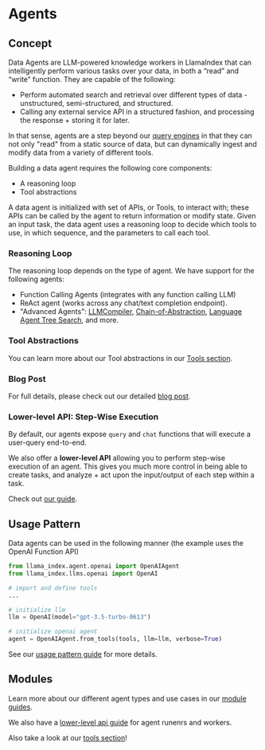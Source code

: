 # Agents

## Concept

Data Agents are LLM-powered knowledge workers in LlamaIndex that can intelligently perform various tasks over your data, in both a “read” and “write” function. They are capable of the following:

- Perform automated search and retrieval over different types of data - unstructured, semi-structured, and structured.
- Calling any external service API in a structured fashion, and processing the response + storing it for later.

In that sense, agents are a step beyond our [query engines](../query_engine/index.md) in that they can not only "read" from a static source of data, but can dynamically ingest and modify data from a variety of different tools.

Building a data agent requires the following core components:

- A reasoning loop
- Tool abstractions

A data agent is initialized with set of APIs, or Tools, to interact with; these APIs can be called by the agent to return information or modify state. Given an input task, the data agent uses a reasoning loop to decide which tools to use, in which sequence, and the parameters to call each tool.

### Reasoning Loop

The reasoning loop depends on the type of agent. We have support for the following agents:

- Function Calling Agents (integrates with any function calling LLM)
- ReAct agent (works across any chat/text completion endpoint).
- "Advanced Agents": [LLMCompiler](https://llamahub.ai/l/llama-packs/llama-index-packs-agents-llm-compiler?from=), [Chain-of-Abstraction](https://llamahub.ai/l/llama-packs/llama-index-packs-agents-coa?from=), [Language Agent Tree Search](https://llamahub.ai/l/llama-packs/llama-index-packs-agents-lats?from=), and more.

### Tool Abstractions

You can learn more about our Tool abstractions in our [Tools section](tools/index.md).

### Blog Post

For full details, please check out our detailed [blog post](https://medium.com/llamaindex-blog/data-agents-eed797d7972f).

### Lower-level API: Step-Wise Execution

By default, our agents expose `query` and `chat` functions that will execute a user-query end-to-end.

We also offer a **lower-level API** allowing you to perform step-wise execution of an agent. This gives you much more control in being able to create tasks, and analyze + act upon the input/output of each step within a task.

Check out [our guide](agent_runner.md).

## Usage Pattern

Data agents can be used in the following manner (the example uses the OpenAI Function API)

```python
from llama_index.agent.openai import OpenAIAgent
from llama_index.llms.openai import OpenAI

# import and define tools
...

# initialize llm
llm = OpenAI(model="gpt-3.5-turbo-0613")

# initialize openai agent
agent = OpenAIAgent.from_tools(tools, llm=llm, verbose=True)
```

See our [usage pattern guide](usage_pattern.md) for more details.

## Modules

Learn more about our different agent types and use cases in our [module guides](./modules.md).

We also have a [lower-level api guide](./agent_runner.md) for agent runenrs and workers.

Also take a look at our [tools section](tools/index.md)!
